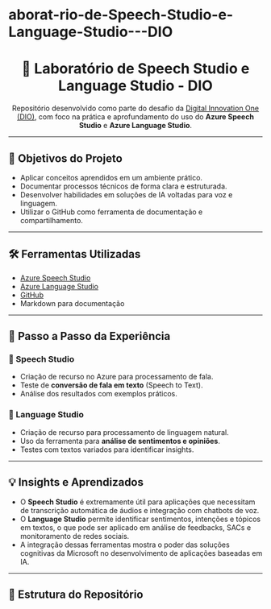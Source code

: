 # aborat-rio-de-Speech-Studio-e-Language-Studio---DIO
<h1 align="center">
    🚀 Laboratório de Speech Studio e Language Studio - DIO
</h1>

<p align="center">
  Repositório desenvolvido como parte do desafio da <a href="https://www.dio.me/">Digital Innovation One (DIO)</a>, 
  com foco na prática e aprofundamento do uso do <strong>Azure Speech Studio</strong> e <strong>Azure Language Studio</strong>.
</p>

---

## 🎯 Objetivos do Projeto
- Aplicar conceitos aprendidos em um ambiente prático.
- Documentar processos técnicos de forma clara e estruturada.
- Desenvolver habilidades em soluções de IA voltadas para voz e linguagem.
- Utilizar o GitHub como ferramenta de documentação e compartilhamento.

---

## 🛠️ Ferramentas Utilizadas
- [Azure Speech Studio](https://speech.microsoft.com/)  
- [Azure Language Studio](https://language.cognitive.azure.com/)  
- [GitHub](https://github.com/)  
- Markdown para documentação  

---

## 📌 Passo a Passo da Experiência

### 🔹 Speech Studio
- Criação de recurso no Azure para processamento de fala.  
- Teste de **conversão de fala em texto** (Speech to Text).  
- Análise dos resultados com exemplos práticos.  

### 🔹 Language Studio
- Criação de recurso para processamento de linguagem natural.  
- Uso da ferramenta para **análise de sentimentos e opiniões**.  
- Testes com textos variados para identificar insights.  

---

## 💡 Insights e Aprendizados
- O **Speech Studio** é extremamente útil para aplicações que necessitam de transcrição automática de áudios e integração com chatbots de voz.  
- O **Language Studio** permite identificar sentimentos, intenções e tópicos em textos, o que pode ser aplicado em análise de feedbacks, SACs e monitoramento de redes sociais.  
- A integração dessas ferramentas mostra o poder das soluções cognitivas da Microsoft no desenvolvimento de aplicações baseadas em IA.  

---

## 📂 Estrutura do Repositório
